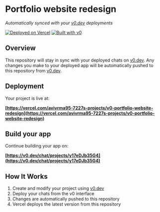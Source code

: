 # Portfolio website redesign

*Automatically synced with your [v0.dev](https://v0.dev) deployments*

[![Deployed on Vercel](https://img.shields.io/badge/Deployed%20on-Vercel-black?style=for-the-badge&logo=vercel)](https://vercel.com/avivrma95-7227s-projects/v0-portfolio-website-redesign)
[![Built with v0](https://img.shields.io/badge/Built%20with-v0.dev-black?style=for-the-badge)](https://v0.dev/chat/projects/y17eDJb35G4)

## Overview

This repository will stay in sync with your deployed chats on [v0.dev](https://v0.dev).
Any changes you make to your deployed app will be automatically pushed to this repository from [v0.dev](https://v0.dev).

## Deployment

Your project is live at:

**[https://vercel.com/avivrma95-7227s-projects/v0-portfolio-website-redesign](https://vercel.com/avivrma95-7227s-projects/v0-portfolio-website-redesign)**

## Build your app

Continue building your app on:

**[https://v0.dev/chat/projects/y17eDJb35G4](https://v0.dev/chat/projects/y17eDJb35G4)**

## How It Works

1. Create and modify your project using [v0.dev](https://v0.dev)
2. Deploy your chats from the v0 interface
3. Changes are automatically pushed to this repository
4. Vercel deploys the latest version from this repository